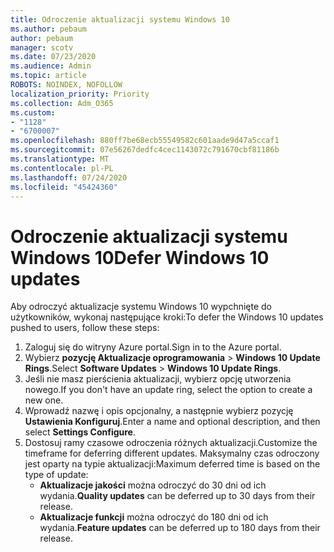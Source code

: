 ```yaml
---
title: Odroczenie aktualizacji systemu Windows 10
ms.author: pebaum
author: pebaum
manager: scotv
ms.date: 07/23/2020
ms.audience: Admin
ms.topic: article
ROBOTS: NOINDEX, NOFOLLOW
localization_priority: Priority
ms.collection: Adm_O365
ms.custom:
- "1128"
- "6700007"
ms.openlocfilehash: 880ff7be68ecb55549582c601aade9d47a5ccaf1
ms.sourcegitcommit: 07e56267dedfc4cec1143072c791670cbf81186b
ms.translationtype: MT
ms.contentlocale: pl-PL
ms.lasthandoff: 07/24/2020
ms.locfileid: "45424360"
---
```

# <a name="defer-windows-10-updates"></a><span data-ttu-id="3c3d4-102">Odroczenie aktualizacji systemu Windows 10</span><span class="sxs-lookup"><span data-stu-id="3c3d4-102">Defer Windows 10 updates</span></span>

<span data-ttu-id="3c3d4-103">Aby odroczyć aktualizacje systemu Windows 10 wypchnięte do użytkowników, wykonaj następujące kroki:</span><span class="sxs-lookup"><span data-stu-id="3c3d4-103">To defer the Windows 10 updates pushed to users, follow these steps:</span></span>

1. <span data-ttu-id="3c3d4-104">Zaloguj się do witryny Azure portal.</span><span class="sxs-lookup"><span data-stu-id="3c3d4-104">Sign in to the Azure portal.</span></span>
2. <span data-ttu-id="3c3d4-105">Wybierz **pozycję Aktualizacje oprogramowania**   >   **Windows 10 Update Rings**.</span><span class="sxs-lookup"><span data-stu-id="3c3d4-105">Select  **Software Updates**  >  **Windows 10 Update Rings**.</span></span>
3. <span data-ttu-id="3c3d4-106">Jeśli nie masz pierścienia aktualizacji, wybierz opcję utworzenia nowego.</span><span class="sxs-lookup"><span data-stu-id="3c3d4-106">If you don't have an update ring, select the option to create a new one.</span></span>
4. <span data-ttu-id="3c3d4-107">Wprowadź nazwę i opis opcjonalny, a następnie wybierz pozycję **Ustawienia Konfiguruj**.</span><span class="sxs-lookup"><span data-stu-id="3c3d4-107">Enter a name and optional description, and then select  **Settings Configure**.</span></span>
5. <span data-ttu-id="3c3d4-108">Dostosuj ramy czasowe odroczenia różnych aktualizacji.</span><span class="sxs-lookup"><span data-stu-id="3c3d4-108">Customize the timeframe for deferring different updates.</span></span> <span data-ttu-id="3c3d4-109">Maksymalny czas odroczony jest oparty na typie aktualizacji:</span><span class="sxs-lookup"><span data-stu-id="3c3d4-109">Maximum deferred time is based on the type of update:</span></span>
    - <span data-ttu-id="3c3d4-110">**Aktualizacje jakości** można odroczyć do 30 dni od ich wydania.</span><span class="sxs-lookup"><span data-stu-id="3c3d4-110">**Quality updates**  can be deferred up to 30 days from their release.</span></span>
    - <span data-ttu-id="3c3d4-111">**Aktualizacje funkcji** można odroczyć do 180 dni od ich wydania.</span><span class="sxs-lookup"><span data-stu-id="3c3d4-111">**Feature updates**  can be deferred up to 180 days from their release.</span></span>
